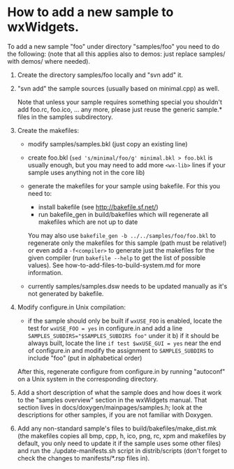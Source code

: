 How to add a new sample to wxWidgets.
=====================================

To add a new sample "foo" under directory "samples/foo" you need to do
the following: (note that all this applies also to demos: just replace
samples/ with demos/ where needed).

1. Create the directory samples/foo locally and "svn add" it.

2. "svn add" the sample sources (usually based on minimal.cpp) as well.

   Note that unless your sample requires something special you shouldn't
   add foo.rc, foo.ico, ... any more, please just reuse the generic sample.*
   files in the samples subdirectory.

3. Create the makefiles:
   - modify samples/samples.bkl (just copy an existing line)
   - create foo.bkl (`sed 's/minimal/foo/g' minimal.bkl > foo.bkl` is usually
      enough, but you may need to add more `<wx-lib>` lines if your sample uses
      anything not in the core lib)
   - generate the makefiles for your sample using bakefile. For this you
      need to:
      - install bakefile (see http://bakefile.sf.net/)
      - run bakefile_gen in build/bakefiles which will regenerate all
        makefiles which are not up to date

      You may also use `bakefile_gen -b ../../samples/foo/foo.bkl` to
      regenerate only the makefiles for this sample (path must be relative!)
      or even add a `-f<compiler>` to generate just the makefiles for the given
      compiler (run `bakefile --help` to get the list of possible values).
      See how-to-add-files-to-build-system.md for more information.
   - currently samples/samples.dsw needs to be updated manually as it's not
      generated by bakefile.

4. Modify configure.in Unix compilation:
   - if the sample should only be built if `wxUSE_FOO` is enabled, locate
      the test for `wxUSE_FOO = yes` in configure.in and add a line
      `SAMPLES_SUBDIRS="$SAMPLES_SUBDIRS foo"` under it
   b) if it should be always built, locate the line `if test $wxUSE_GUI = yes`
      near the end of configure.in and modify the assignment to
      `SAMPLES_SUBDIRS` to include "foo" (put in alphabetical order)

   After this, regenerate configure from configure.in
   by running "autoconf" on a Unix system in the corresponding directory.

5. Add a short description of what the sample does and how does it work
   to the "samples overview" section in the wxWidgets manual. That section
   lives in docs/doxygen/mainpages/samples.h; look at the descriptions for
   other samples, if you are not familiar with Doxygen.

6. Add any non-standard sample's files to build/bakefiles/make_dist.mk (the
   makefiles copies all bmp, cpp, h, ico, png, rc, xpm and makefiles by
   default, you only need to update it if the sample uses some other files)
   and run the ./update-manifests.sh script in distrib/scripts (don't forget
   to check the changes to manifests/*.rsp files in).
